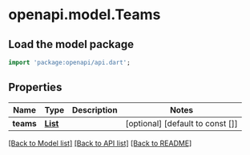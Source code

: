 # openapi.model.Teams

## Load the model package
```dart
import 'package:openapi/api.dart';
```

## Properties
Name | Type | Description | Notes
------------ | ------------- | ------------- | -------------
**teams** | [**List<Team>**](Team.md) |  | [optional] [default to const []]

[[Back to Model list]](../README.md#documentation-for-models) [[Back to API list]](../README.md#documentation-for-api-endpoints) [[Back to README]](../README.md)



